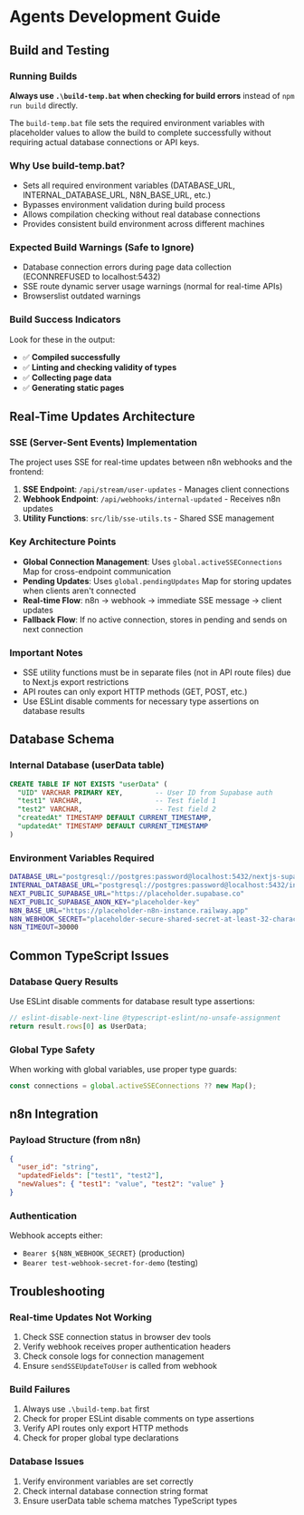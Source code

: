 # Agents Development Guide

## Build and Testing

### Running Builds
**Always use `.\build-temp.bat` when checking for build errors** instead of `npm run build` directly.

The `build-temp.bat` file sets the required environment variables with placeholder values to allow the build to complete successfully without requiring actual database connections or API keys.

### Why Use build-temp.bat?
- Sets all required environment variables (DATABASE_URL, INTERNAL_DATABASE_URL, N8N_BASE_URL, etc.)
- Bypasses environment validation during build process
- Allows compilation checking without real database connections
- Provides consistent build environment across different machines

### Expected Build Warnings (Safe to Ignore)
- Database connection errors during page data collection (ECONNREFUSED to localhost:5432)
- SSE route dynamic server usage warnings (normal for real-time APIs)
- Browserslist outdated warnings

### Build Success Indicators
Look for these in the output:
- ✅ **Compiled successfully**
- ✅ **Linting and checking validity of types**
- ✅ **Collecting page data**
- ✅ **Generating static pages**

## Real-Time Updates Architecture

### SSE (Server-Sent Events) Implementation
The project uses SSE for real-time updates between n8n webhooks and the frontend:

1. **SSE Endpoint**: `/api/stream/user-updates` - Manages client connections
2. **Webhook Endpoint**: `/api/webhooks/internal-updated` - Receives n8n updates
3. **Utility Functions**: `src/lib/sse-utils.ts` - Shared SSE management

### Key Architecture Points
- **Global Connection Management**: Uses `global.activeSSEConnections` Map for cross-endpoint communication
- **Pending Updates**: Uses `global.pendingUpdates` Map for storing updates when clients aren't connected
- **Real-time Flow**: n8n → webhook → immediate SSE message → client updates
- **Fallback Flow**: If no active connection, stores in pending and sends on next connection

### Important Notes
- SSE utility functions must be in separate files (not in API route files) due to Next.js export restrictions
- API routes can only export HTTP methods (GET, POST, etc.)
- Use ESLint disable comments for necessary type assertions on database results

## Database Schema

### Internal Database (userData table)
```sql
CREATE TABLE IF NOT EXISTS "userData" (
  "UID" VARCHAR PRIMARY KEY,        -- User ID from Supabase auth
  "test1" VARCHAR,                  -- Test field 1
  "test2" VARCHAR,                  -- Test field 2
  "createdAt" TIMESTAMP DEFAULT CURRENT_TIMESTAMP,
  "updatedAt" TIMESTAMP DEFAULT CURRENT_TIMESTAMP
)
```

### Environment Variables Required
```bash
DATABASE_URL="postgresql://postgres:password@localhost:5432/nextjs-supabase-template"
INTERNAL_DATABASE_URL="postgresql://postgres:password@localhost:5432/internal-db"
NEXT_PUBLIC_SUPABASE_URL="https://placeholder.supabase.co"
NEXT_PUBLIC_SUPABASE_ANON_KEY="placeholder-key"
N8N_BASE_URL="https://placeholder-n8n-instance.railway.app"
N8N_WEBHOOK_SECRET="placeholder-secure-shared-secret-at-least-32-characters-long"
N8N_TIMEOUT=30000
```

## Common TypeScript Issues

### Database Query Results
Use ESLint disable comments for database result type assertions:
```typescript
// eslint-disable-next-line @typescript-eslint/no-unsafe-assignment
return result.rows[0] as UserData;
```

### Global Type Safety
When working with global variables, use proper type guards:
```typescript
const connections = global.activeSSEConnections ?? new Map();
```

## n8n Integration

### Payload Structure (from n8n)
```json
{
  "user_id": "string",
  "updatedFields": ["test1", "test2"],
  "newValues": { "test1": "value", "test2": "value" }
}
```

### Authentication
Webhook accepts either:
- `Bearer ${N8N_WEBHOOK_SECRET}` (production)
- `Bearer test-webhook-secret-for-demo` (testing)

## Troubleshooting

### Real-time Updates Not Working
1. Check SSE connection status in browser dev tools
2. Verify webhook receives proper authentication headers
3. Check console logs for connection management
4. Ensure `sendSSEUpdateToUser` is called from webhook

### Build Failures
1. Always use `.\build-temp.bat` first
2. Check for proper ESLint disable comments on type assertions
3. Verify API routes only export HTTP methods
4. Check for proper global type declarations

### Database Issues
1. Verify environment variables are set correctly
2. Check internal database connection string format
3. Ensure userData table schema matches TypeScript types 